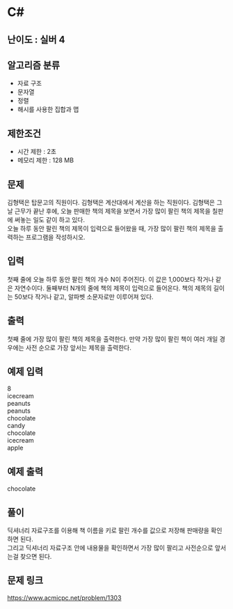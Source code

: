 # C#

## 난이도 : 실버 4

## 알고리즘 분류
  - 자료 구조
  - 문자열
  - 정렬
  - 해시를 사용한 집합과 맵

## 제한조건
  - 시간 제한 : 2초
  - 메모리 제한 : 128 MB

## 문제
김형택은 탑문고의 직원이다. 김형택은 계산대에서 계산을 하는 직원이다. 김형택은 그날 근무가 끝난 후에, 오늘 판매한 책의 제목을 보면서 가장 많이 팔린 책의 제목을 칠판에 써놓는 일도 같이 하고 있다.<br/>
오늘 하루 동안 팔린 책의 제목이 입력으로 들어왔을 때, 가장 많이 팔린 책의 제목을 출력하는 프로그램을 작성하시오.<br/>

## 입력
첫째 줄에 오늘 하루 동안 팔린 책의 개수 N이 주어진다. 이 값은 1,000보다 작거나 같은 자연수이다. 둘째부터 N개의 줄에 책의 제목이 입력으로 들어온다. 책의 제목의 길이는 50보다 작거나 같고, 알파벳 소문자로만 이루어져 있다.<br/>

## 출력
첫째 줄에 가장 많이 팔린 책의 제목을 출력한다. 만약 가장 많이 팔린 책이 여러 개일 경우에는 사전 순으로 가장 앞서는 제목을 출력한다.<br/>

## 예제 입력
8<br/>
icecream<br/>
peanuts<br/>
peanuts<br/>
chocolate<br/>
candy<br/>
chocolate<br/>
icecream<br/>
apple<br/>

## 예제 출력
chocolate<br/>

## 풀이
딕셔너리 자료구조를 이용해 책 이름을 키로 팔린 개수를 값으로 저장해 판매량을 확인하면 된다.<br/>
그리고 딕셔너리 자료구조 안에 내용물을 확인하면서 가장 많이 팔리고 사전순으로 앞서는걸 찾으면 된다.<br/>

## 문제 링크
https://www.acmicpc.net/problem/1303